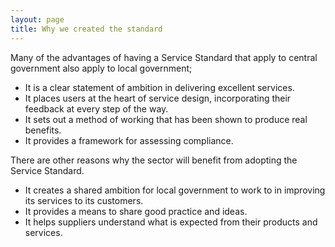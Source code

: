 ```yaml
---
layout: page
title: Why we created the standard
---
```


Many of the advantages of having a Service Standard that apply to central government also apply to local government;

- It is a clear statement of ambition in delivering excellent services.
- It places users at the heart of service design, incorporating their feedback at every step of the way.
- It sets out a method of working that has been shown to produce real benefits.
- It provides a framework for assessing compliance.

There are other reasons why the sector will benefit from adopting the Service Standard.

- It creates a shared ambition for local government to work to in improving its services to its customers.
- It provides a means to share good practice and ideas.
- It helps suppliers understand what is expected from their products and services.
